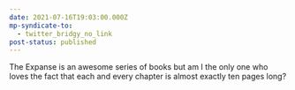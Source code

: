 ```yaml
---
date: 2021-07-16T19:03:00.000Z
mp-syndicate-to:
  - twitter_bridgy_no_link
post-status: published
---
```


The Expanse is an awesome series of books but am I the only one who loves the fact that each and every chapter is almost exactly ten pages long?
